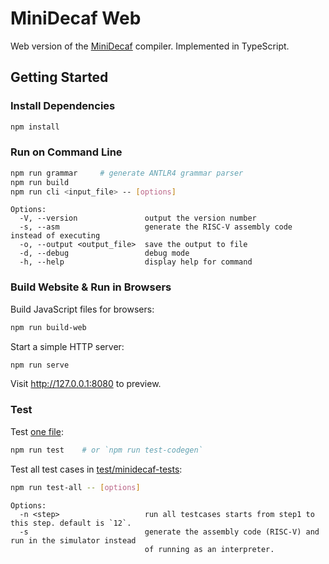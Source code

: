 # MiniDecaf Web

Web version of the [MiniDecaf](https://github.com/decaf-lang/minidecaf) compiler. Implemented in TypeScript.

## Getting Started

### Install Dependencies

```sh
npm install
```

### Run on Command Line

```sh
npm run grammar     # generate ANTLR4 grammar parser
npm run build
npm run cli <input_file> -- [options]
```

```
Options:
  -V, --version               output the version number
  -s, --asm                   generate the RISC-V assembly code instead of executing
  -o, --output <output_file>  save the output to file
  -d, --debug                 debug mode
  -h, --help                  display help for command
```

### Build Website & Run in Browsers

Build JavaScript files for browsers:

```sh
npm run build-web
```

Start a simple HTTP server:

```sh
npm run serve
```

Visit http://127.0.0.1:8080 to preview.

### Test

Test [one file](test/test.c):

```sh
npm run test    # or `npm run test-codegen`
```

Test all test cases in [test/minidecaf-tests](test/minidecaf-tests):

```sh
npm run test-all -- [options]
```

```
Options:
  -n <step>                   run all testcases starts from step1 to this step. default is `12`.
  -s                          generate the assembly code (RISC-V) and run in the simulator instead
                              of running as an interpreter.
```
